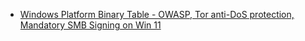 - [Windows Platform Binary Table - OWASP, Tor anti-DoS protection, Mandatory SMB Signing on Win 11](https://youtu.be/SdTqXGXDM4c)
